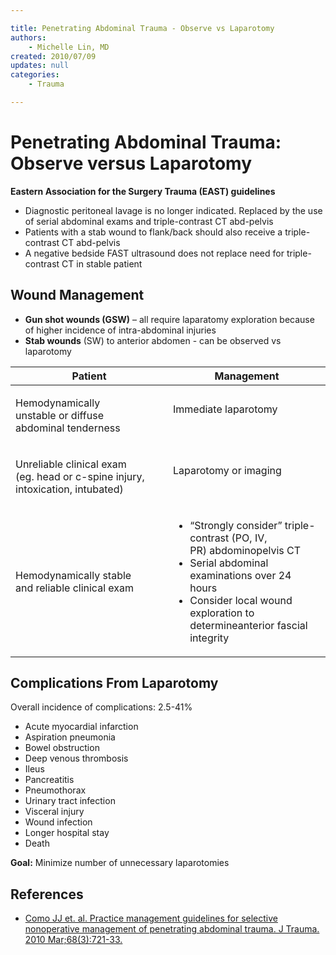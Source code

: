 ```yaml
---

title: Penetrating Abdominal Trauma - Observe vs Laparotomy
authors:
    - Michelle Lin, MD
created: 2010/07/09
updates: null
categories:
    - Trauma

---
```


# Penetrating Abdominal Trauma: Observe versus Laparotomy

**Eastern Association for the Surgery Trauma (EAST) guidelines**

-   Diagnostic peritoneal lavage is no longer indicated. Replaced by the use of serial abdominal exams and triple-contrast CT abd-pelvis
-   Patients with a stab wound to flank/back should also receive a triple-contrast CT abd-pelvis 
-   A negative bedside FAST ultrasound does not replace need for triple-contrast CT in stable patient

## Wound Management

-   **Gun shot wounds (GSW)** – all require laparatomy exploration because of higher incidence of intra-abdominal injuries
-   **Stab wounds** (SW) to anterior abdomen - can be observed vs laparotomy 

<table>
<colgroup>
<col width="50%" />
<col width="50%" />
</colgroup>
<thead>
<tr class="header">
<th><strong>Patient</strong></th>
<th><strong>Management</strong><br />
</th>
</tr>
</thead>
<tbody>
<tr class="odd">
<td><p>Hemodynamically <br />
unstable or diffuse <br />
abdominal tenderness <br />
</p></td>
<td><p>Immediate laparotomy </p>
<br />
</td>
</tr>
<tr class="even">
<td><p>Unreliable clinical exam <br />
(eg. head or c-spine injury, <br />
intoxication, intubated) </p></td>
<td><p>Laparotomy or imaging </p>
<br />
</td>
</tr>
<tr class="odd">
<td><p>Hemodynamically stable <br />
and reliable clinical exam <br />
</p></td>
<td><ul>
<li>“Strongly consider” triple-contrast (PO, IV, PR) abdominopelvis CT</li>
<li><span class="aglmd-moreinfo ui-moreinfo" data-iid="53aa2472d35d3ae92e0016b2">Serial abdominal examinations over 24 hours</span> </li>
<li><span class="aglmd-moreinfo ui-moreinfo" data-iid="53aa2472d35d3ae92e0016b3">Consider local wound exploration to determineanterior fascial integrity</span></li>
</ul></td>
</tr>
</tbody>
</table>

## Complications From Laparotomy

Overall incidence of complications: 2.5-41%

-   Acute myocardial infarction
-   Aspiration pneumonia
-   Bowel obstruction
-   Deep venous thrombosis
-   Ileus
-   Pancreatitis
-   Pneumothorax
-   Urinary tract infection
-   Visceral injury
-   Wound infection
-   Longer hospital stay
-   Death 

**Goal:** Minimize number of unnecessary laparotomies

## References

-   [Como JJ et. al. Practice management guidelines for selective nonoperative management of penetrating abdominal trauma. J Trauma. 2010 Mar;68(3):721-33.](http://www.ncbi.nlm.nih.gov/pubmed/20220426)
